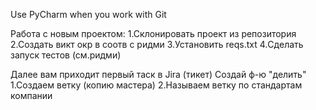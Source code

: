 Use PyCharm when you work with Git

Работа с новым проектом:
1.Склонировать проект из репозитория
2.Создать викт окр в соотв с ридми
3.Установить reqs.txt
4.Сделать запуск тестов (см.ридми)

Далее вам приходит первый таск в Jira (тикет)
Создай ф-ю "делить"
1.Создаем ветку (копию мастера)
2.Называем ветку по стандартам компании